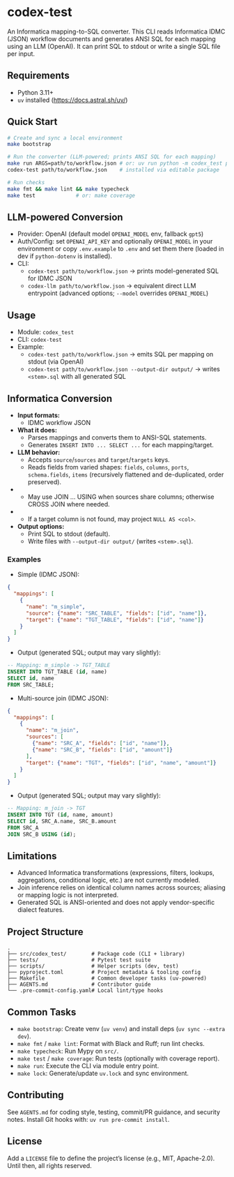 # codex-test

An Informatica mapping-to-SQL converter. This CLI reads Informatica IDMC (JSON) workflow documents and generates ANSI SQL for each mapping using an LLM (OpenAI). It can print SQL to stdout or write a single SQL file per input.

## Requirements
- Python 3.11+
- `uv` installed (https://docs.astral.sh/uv/)

## Quick Start
```bash
# Create and sync a local environment
make bootstrap

# Run the converter (LLM-powered; prints ANSI SQL for each mapping)
make run ARGS=path/to/workflow.json # or: uv run python -m codex_test path/to/workflow.json
codex-test path/to/workflow.json    # installed via editable package

# Run checks
make fmt && make lint && make typecheck
make test             # or: make coverage
```

## LLM-powered Conversion
- Provider: OpenAI (default model `OPENAI_MODEL` env, fallback `gpt5`)
- Auth/Config: set `OPENAI_API_KEY` and optionally `OPENAI_MODEL` in your environment or copy `.env.example` to `.env` and set them there (loaded in dev if `python-dotenv` is installed).
- CLI:
  - `codex-test path/to/workflow.json` → prints model-generated SQL for IDMC JSON
  - `codex-llm path/to/workflow.json` → equivalent direct LLM entrypoint (advanced options; `--model` overrides `OPENAI_MODEL`)

## Usage
- Module: `codex_test`
- CLI: `codex-test`
- Example:
  - `codex-test path/to/workflow.json` → emits SQL per mapping on stdout (via OpenAI)
  - `codex-test path/to/workflow.json --output-dir output/` → writes `<stem>.sql` with all generated SQL

## Informatica Conversion
- **Input formats:**
  - IDMC workflow JSON
- **What it does:**
  - Parses mappings and converts them to ANSI-SQL statements.
  - Generates `INSERT INTO ... SELECT ...` for each mapping/target.
- **LLM behavior:**
  - Accepts `source`/`sources` and `target`/`targets` keys.
  - Reads fields from varied shapes: `fields`, `columns`, `ports`, `schema.fields`, `items` (recursively flattened and de-duplicated, order preserved).
-  - May use JOIN ... USING when sources share columns; otherwise CROSS JOIN where needed.
-  - If a target column is not found, may project `NULL AS <col>`.
- **Output options:**
  - Print SQL to stdout (default).
  - Write files with `--output-dir output/` (writes `<stem>.sql`).

### Examples
- Simple (IDMC JSON):
```json
{
  "mappings": [
    {
      "name": "m_simple",
      "source": {"name": "SRC_TABLE", "fields": ["id", "name"]},
      "target": {"name": "TGT_TABLE", "fields": ["id", "name"]}
    }
  ]
}
```

- Output (generated SQL; output may vary slightly):
```sql
-- Mapping: m_simple -> TGT_TABLE
INSERT INTO TGT_TABLE (id, name)
SELECT id, name
FROM SRC_TABLE;
```

- Multi-source join (IDMC JSON):
```json
{
  "mappings": [
    {
      "name": "m_join",
      "sources": [
        {"name": "SRC_A", "fields": ["id", "name"]},
        {"name": "SRC_B", "fields": ["id", "amount"]}
      ],
      "target": {"name": "TGT", "fields": ["id", "name", "amount"]}
    }
  ]
}
```

- Output (generated SQL; output may vary slightly):
```sql
-- Mapping: m_join -> TGT
INSERT INTO TGT (id, name, amount)
SELECT id, SRC_A.name, SRC_B.amount
FROM SRC_A
JOIN SRC_B USING (id);
```

## Limitations
- Advanced Informatica transformations (expressions, filters, lookups, aggregations, conditional logic, etc.) are not currently modeled.
- Join inference relies on identical column names across sources; aliasing or mapping logic is not interpreted.
- Generated SQL is ANSI-oriented and does not apply vendor-specific dialect features.

## Project Structure
```
.
├── src/codex_test/        # Package code (CLI + library)
├── tests/                 # Pytest test suite
├── scripts/               # Helper scripts (dev, test)
├── pyproject.toml         # Project metadata & tooling config
├── Makefile               # Common developer tasks (uv-powered)
├── AGENTS.md              # Contributor guide
└── .pre-commit-config.yaml# Local lint/type hooks
```

## Common Tasks
- `make bootstrap`: Create venv (`uv venv`) and install deps (`uv sync --extra dev`).
- `make fmt` / `make lint`: Format with Black and Ruff; run lint checks.
- `make typecheck`: Run Mypy on `src/`.
- `make test` / `make coverage`: Run tests (optionally with coverage report).
- `make run`: Execute the CLI via module entry point.
- `make lock`: Generate/update `uv.lock` and sync environment.

## Contributing
See `AGENTS.md` for coding style, testing, commit/PR guidance, and security notes. Install Git hooks with: `uv run pre-commit install`.

## License
Add a `LICENSE` file to define the project’s license (e.g., MIT, Apache-2.0). Until then, all rights reserved.
